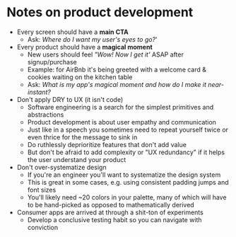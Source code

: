 # Notes on product development

* Every screen should have a **main CTA**
  * Ask: *Where do I want my user's eyes to go?*'
* Every product should have a **magical moment**
  * New users should feel *"Wow! Now I get it'* ASAP after signup/purchase
  * Example: for AirBnb it's being greeted with a welcome card & cookies waiting on the kitchen table
  * Ask: *What is my app's magical moment and how do I make it near-instant?*
* Don't apply DRY to UX (it isn't code) 
  * Software engineering is a search for the simplest primitives and abstractions
  * Product development is about user empathy and communication
  * Just like in a speech you sometimes need to repeat yourself twice or even thrice for the message to sink in
  * Do ruthlessly deprioritize features that don't add value
  * But don't be afraid to add complexity or "UX redundancy" if it helps the user understand your product
* Don't over-systematize design
  * If you're an engineer you'll want to systematize the design system
  * This is great in some cases, e.g. using consistent padding jumps and font sizes
  * You'll likely need ~20 colors in your palette, many of which will have to be hand-picked as opposed to mathematically derived
* Consumer apps are arrived at through a shit-ton of experiments
  * Develop a conclusive testing habit so you can navigate with conviction

